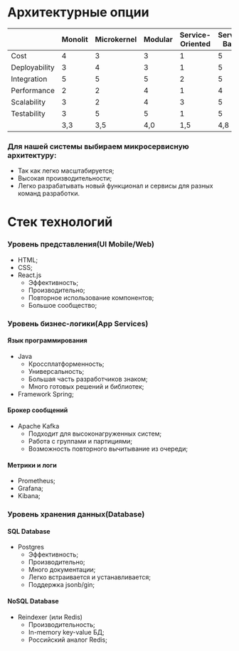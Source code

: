 # Архитектурные опции
|                | Monolit | Microkernel | Modular | Serviсe-Oriented | Service-Based | Space-Based | Event-Driven | Microservices |                    |
|----------------|---------|-------------|---------|------------------|---------------|-------------|--------------|---------------|--------------------|
| Cost           | 4       | 3           | 3       | 1                | 5             | 3           | 4            | 4             | Стоимость          |
| Deployability	 | 3	      | 4	          | 3	      | 1	               | 5	            | 4	          | 5	           | 5	            | Развертываемость   |
| Integration	   | 5	      | 5	          | 5	      | 2	               | 5	            | 3	          | 1	           | 5	            | Интеграционность   |
| Performance	   | 2	      | 2	          | 4	      | 1	               | 4	            | 5	          | 5	           | 4	            | Производительность |
| Scalability	   | 3	      | 2	          | 4	      | 3	               | 5	            | 5	          | 5	           | 5	            | Масштабируемость   |
| Testability	   | 3	      | 5	          | 5	      | 1	               | 5	            | 4	          | 4	           | 5	            | Тестироуемость     |
|                | 3,3     | 	3,5        | 	4,0    | 	1,5             | 	4,8          | 	4,0        | 	4,0         | 	4,7	         |                    |


### Для нашей системы выбираем микросервисную архитектуру:
- Так как легко масштабируется;
- Высокая производительности;
- Легко разрабатывать новый функционал и сервисы для разных команд разработки.

# Стек технологий

### Уровень представления(UI Mobile/Web)
- HTML;
- CSS;
- React.js
  - Эффективность;
  - Производительно;
  - Повторное использование компонентов;
  - Большое сообщество;
  
### Уровень бизнес-логики(App Services)
#### Язык программирования
- Java
  - Кроссплатформенность;
  - Универсальность;
  - Большая часть разработчиков знаком;
  - Много готовых решений и библиотек;
- Framework Spring;
#### Брокер сообщений
- Apache Kafka
  - Подходит для высоконагруженных систем;
  - Работа с группами и партициями;
  - Возможность повторного вычитывание из очереди;
#### Метрики и логи
- Prometheus;
- Grafana;
- Kibana;

### Уровень хранения данных(Database)
#### SQL Database
- Postgres
  - Эффективность;
  - Производительно;
  - Много документации;
  - Легко встраивается и устанавливается;
  - Поддержка jsonb/gin;
#### NoSQL Database
- Reindexer (или Redis)
  - Производительность;
  - In-memory key-value БД;
  - Российский аналог Redis;